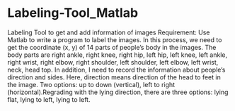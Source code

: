 # Labeling-Tool_Matlab
Labeling Tool to get and add information of images
Requirement:
Use Matlab to write a program to label the images. 
In this process, we need to get the coordinate (x, y) of 14 parts of people’s body in the images. 
The body parts are right ankle, right knee, right hip, left hip, left knee, left ankle, right wrist, right elbow, right shoulder, left shoulder, left elbow, left wrist, neck, head top.
In addition, I need to record the information about people’s direction and sides. Here, direction means direction of the head to feet in the image. Two options: up to down (vertical), left to right (horizontal).Regrading with the lying direction, there are three options: lying flat, lying to left, lying to left.
